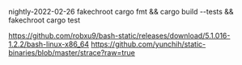 nightly-2022-02-26
fakechroot
cargo fmt && cargo build --tests && fakechroot cargo test

https://github.com/robxu9/bash-static/releases/download/5.1.016-1.2.2/bash-linux-x86_64
https://github.com/yunchih/static-binaries/blob/master/strace?raw=true